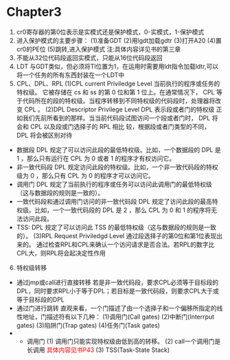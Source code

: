 # Chapter3
1. cr0寄存器的第0位表示是实模式还是保护模式，0-实模式，1-保护模式
2. 进入保护模式的主要步骤：
(1)准备GDT
(2)用lgdt加载gdtr
(3)打开A20
(4)置cr0的PE位
(5)跳转,进入保护模式
注:具体内容详见书的第三章
3. 不能从32位代码段返回实模式，只能从16位代码段返回
4. LDT 与GDT类似，但必须将Tl位置为1，在运用时需要用ldt指令加载ldtr,可以将一个任务的所有东西封装在一个LDT中
5. CPL、DPL、RPL
(1)CPL
current Priviledge Level 当前执行的程序或任务的特权级。
它被存储在 cs 和 ss 的第 0 位和第 1 位上。在通常情况下， CPL 等于代码所在的段的特权级。当程序转移到不同特权级的代码段时，处理器将改变 CPL 。
(2)DPL
Descriptor Privilege Level  DPL 表示段或者门的特权级
正如我们先前所看到的那样。当当前代码段试图访问一个段或者门时， DPL 将会和 CPL 以及段或门选择子的 RPL 相比
较，根据段或者门类型的不同， DPL 将会被区别对待
- 数据段
DPL 规定了可以访问此段的最低特权级。比如，一个数据段的 DPL 是 1 ，那么只有运行在 CPL 为 0 或者 1 的程序才有权访问它。
- 非一致代码段
DPL 规定访问此段的特权级。比如，一个非一致代码段的特权级为 0 ，那么只有 CPL 为 0 的程序才可以访问它。
- 调用门
DPL 规定了当前执行的程序或任务可以访问此调用门的最低特权级（这与数据段的规则是一致的）。
- 一致代码段和通过调用门访问的非一致代码段
DPL 规定了访问此段的最高特权级。比如，一个一致代码段的 DPL 是 2 ，那么 CPL 为 0 和 1 的程序将无法访问此段。
- TSS:
DPL 规定了可以访问此 TSS 的最低特权级（这与数据段的规则是一致的）。
(3)RPL
Request Priviledgd Level 通过段选择子的第0位和第1位表现出来的。
通过检查RPL和CPL来确认一个访问请求是否合法。若RPL的数字比CPL大，则RPL将会起决定性作用
6. 特权级转移
- 通过jmp或call进行直接转移
若是非一致代码段，要求CPL必须等于目标段的DPL，同时要求RPL小于等于DPL；若目标是一致代码段，则要求CPL大于或等于目标段的DPL
- 通过门进行跳转
直观来看，一个门描述了由一个选择子和一个偏移所指定的线性地址，门描述符有以下几种：
(1)调用门(Call gates)
(2)中断门(Interrput gates)
(3)陷阱门(Trap gates)
(4)任务门(Task gates)
- - 调用门
(1) 调用门只能实现特权级由低到高的转移。
(2) call一个调用门是长调用
<font color="red">具体内容见书P43</font>
(3) TSS(Task-State Stack)

































